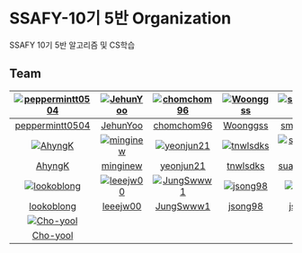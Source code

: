 # SSAFY-10기 5반 Organization
SSAFY 10기 5반 알고리즘 및 CS학습




## Team

| [![peppermintt0504](https://avatars.githubusercontent.com/u/73277351)](https://github.com/peppermintt0504) | [![JehunYoo](https://avatars.githubusercontent.com/u/52781854)](https://github.com/JehunYoo)   | [![chomchom96](https://avatars.githubusercontent.com/u/112466460)](https://github.com/chomchom96) | [![Woonggss](https://avatars.githubusercontent.com/u/88834958)](https://github.com/Woonggss) |  [![smink112](https://avatars.githubusercontent.com/u/95391402)](https://github.com/smink112) |  [![minhouu](https://avatars.githubusercontent.com/u/109497339)](https://github.com/minhouu) |  [![dohakim0205](https://avatars.githubusercontent.com/u/127382101)](https://github.com/dohakim0205) |
| :---------------------------------------------------------------------------------------------------------:| :--------------------------------------------------------------------------------------------: | :-----------------------------------------------------------------------------------------------: | :------------------------------------------------------------------------------------------: |:--------------------------------------------------------------------------------------------: |:-------------------------------------------------------------------------------------------: |:---------------------------------------------------------------------------------------------------: |
|                           [peppermintt0504](https://github.com/peppermintt0504)                            |                           [JehunYoo](https://github.com/JehunYoo)                              |                           [chomchom96](https://github.com/chomchom96)                             |                           [Woonggss](https://github.com/Woonggss)                            |                          [smink112](https://github.com/smink112)                              |                          [minhouu](https://github.com/minhouu)                               |                            [dohakim0205](https://github.com/dohakim0205)                             |
| [![AhyngK](https://avatars.githubusercontent.com/u/130175561)](https://github.com/AhyngK)                  | [![minginew](https://avatars.githubusercontent.com/u/119585059)](https://github.com/minginew)  | [![yeonjun21](https://avatars.githubusercontent.com/u/139312956)](https://github.com/yeonjun21)   | [![tnwlsdks](https://avatars.githubusercontent.com/u/139312979)](https://github.com/tnwlsdks)| [![suakang17](https://avatars.githubusercontent.com/u/93433538)](https://github.com/suakang17)| [![serethia](https://avatars.githubusercontent.com/u/137035446)](https://github.com/serethia)| [![minginew](https://avatars.githubusercontent.com/u/119585059)](https://github.com/minginew)|
|                           [AhyngK](https://github.com/AhyngK)                                              |                           [minginew](https://github.com/minginew)                              |                           [yeonjun21](https://github.com/yeonjun21)                               |                           [tnwlsdks](https://github.com/tnwlsdks)                            |                           [suakang17](https://github.com/suakang17)                           |                           [suakang17](https://github.com/serethia)                           |                           [suakang17](https://github.com/minginew)                           |
| [![lookoblong](https://avatars.githubusercontent.com/u/139312980)](https://github.com/lookoblong)          | [![leeejw00](https://avatars.githubusercontent.com/u/110823848)](https://github.com/leeejw00)  | [![JungSwww1](https://avatars.githubusercontent.com/u/129469541)](https://github.com/JungSwww1)   | [![jsong98](https://avatars.githubusercontent.com/u/79959903)](https://github.com/jsong98)   | [![jshEIT](https://avatars.githubusercontent.com/u/31498000)](https://github.com/jshEIT)      |[![Jong-Youl](https://avatars.githubusercontent.com/u/112914969)](https://github.com/Jong-Youl)| [![godsun7892](https://avatars.githubusercontent.com/u/129749206)](https://github.com/godsun7892)|
|                           [lookoblong](https://github.com/lookoblong)                                      |                           [leeejw00](https://github.com/leeejw00)                              |                           [JungSwww1](https://github.com/JungSwww1)                               |                           [jsong98](https://github.com/jsong98)                              |                           [jshEIT](https://github.com/jshEIT)                                 |                           [Jong-Youl](https://github.com/Jong-Youl)                          |                           [godsun7892](https://github.com/godsun7892)                           |
| [![Cho-yool](https://avatars.githubusercontent.com/u/139312827)](https://github.com/Cho-yool)              |
|                           [Cho-yool](https://github.com/Cho-yool)                                          | 
